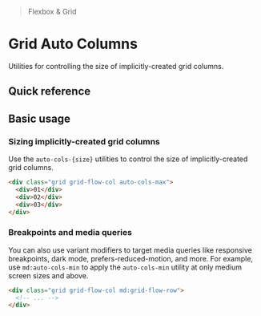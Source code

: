 > Flexbox & Grid

# Grid Auto Columns
Utilities for controlling the size of implicitly-created grid columns.

## Quick reference

<qr-table />

## Basic usage
### Sizing implicitly-created grid columns
Use the `auto-cols-{size}` utilities to control the size of implicitly-created grid columns.

```html
<div class="grid grid-flow-col auto-cols-max">
  <div>01</div>
  <div>02</div>
  <div>03</div>
</div>
```

### Breakpoints and media queries
You can also use variant modifiers to target media queries like responsive breakpoints, dark mode, prefers-reduced-motion, and more. For example, use `md:auto-cols-min` to apply the `auto-cols-min` utility at only medium screen sizes and above.

```html
<div class="grid grid-flow-col md:grid-flow-row">
  <!-- ... -->
</div>
```
